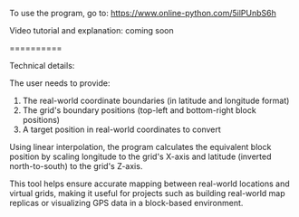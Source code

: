 To use the program, go to: https://www.online-python.com/5ilPUnbS6h

Video tutorial and explanation: coming soon

==========

Technical details:

The user needs to provide:
1.  The real-world coordinate boundaries (in latitude and longitude format)
2.  The grid's boundary positions (top-left and bottom-right block positions)
3.	A target position in real-world coordinates to convert

Using linear interpolation, the program calculates the equivalent block position by scaling longitude to the grid's X-axis and latitude (inverted north-to-south) to the grid's Z-axis.

This tool helps ensure accurate mapping between real-world locations and virtual grids, making it useful for projects such as building real-world map replicas or visualizing GPS data in a block-based environment.
